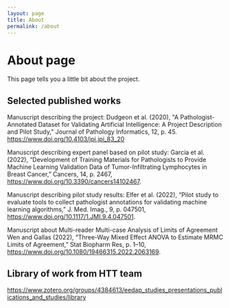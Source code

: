 ```yaml
---
layout: page
title: About
permalink: /about
---
```

# About page

This page tells you a little bit about the project.

## Selected published works 
Manuscript describing the project:
Dudgeon et al. (2020), "A Pathologist-Annotated Dataset for Validating Artificial Intelligence: A Project Description and Pilot Study," Journal of Pathology Informatics, 12, p. 45. https://www.doi.org/10.4103/jpi.jpi_83_20

Manuscript describing expert panel based on pilot study:
Garcia et al. (2022), “Development of Training Materials for Pathologists to Provide Machine Learning Validation Data of Tumor-Infiltrating Lymphocytes in Breast Cancer,” Cancers, 14, p. 2467, https://www.doi.org/10.3390/cancers14102467.

Manuscript describing pilot study results:
Elfer et al. (2022), “Pilot study to evaluate tools to collect pathologist annotations for validating machine learning algorithms,” J. Med. Imag., 9, p. 047501, https://www.doi.org/10.1117/1.JMI.9.4.047501.

Manuscript about Multi-reader Multi-case Analysis of Limits of Agreement
Wen and Gallas (2022), “Three-Way Mixed Effect ANOVA to Estimate MRMC Limits of Agreement,” Stat Biopharm Res, p. 1–10, https://www.doi.org/10.1080/19466315.2022.2063169.


## Library of work from HTT team
https://www.zotero.org/groups/4384613/eedap_studies_presentations_publications_and_studies/library